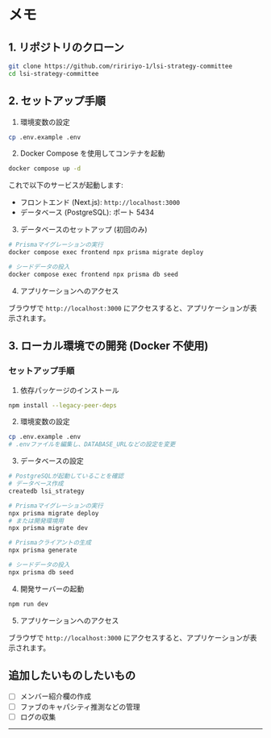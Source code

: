 # メモ

## 1. リポジトリのクローン

```bash
git clone https://github.com/riririyo-1/lsi-strategy-committee
cd lsi-strategy-committee
```

## 2. セットアップ手順

1. 環境変数の設定

```bash
cp .env.example .env
```

2. Docker Compose を使用してコンテナを起動

```bash
docker compose up -d
```

これで以下のサービスが起動します:

- フロントエンド (Next.js): `http://localhost:3000`
- データベース (PostgreSQL): ポート 5434

3. データベースのセットアップ (初回のみ)

```bash
# Prismaマイグレーションの実行
docker compose exec frontend npx prisma migrate deploy

# シードデータの投入
docker compose exec frontend npx prisma db seed
```

4. アプリケーションへのアクセス

ブラウザで `http://localhost:3000` にアクセスすると、アプリケーションが表示されます。

## 3. ローカル環境での開発 (Docker 不使用)

### セットアップ手順

1. 依存パッケージのインストール

```bash
npm install --legacy-peer-deps
```

2. 環境変数の設定

```bash
cp .env.example .env
# .envファイルを編集し、DATABASE_URLなどの設定を変更
```

3. データベースの設定

```bash
# PostgreSQLが起動していることを確認
# データベース作成
createdb lsi_strategy

# Prismaマイグレーションの実行
npx prisma migrate deploy
# または開発環境用
npx prisma migrate dev

# Prismaクライアントの生成
npx prisma generate

# シードデータの投入
npx prisma db seed
```

4. 開発サーバーの起動

```bash
npm run dev
```

5. アプリケーションへのアクセス

ブラウザで `http://localhost:3000` にアクセスすると、アプリケーションが表示されます。

## 追加したいものしたいもの

- [ ] メンバー紹介欄の作成
- [ ] ファブのキャパシティ推測などの管理
- [ ] ログの収集

---
